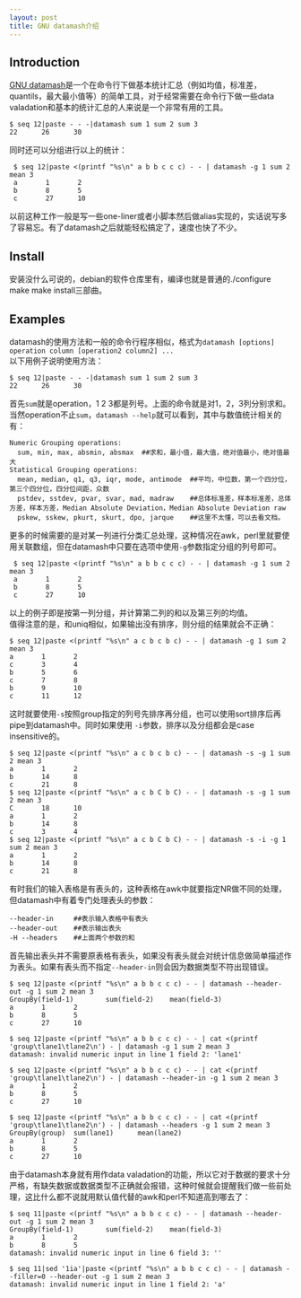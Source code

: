 ```yaml
---
layout: post
title: GNU datamash介绍
---
```

## Introduction
[GNU datamash](http://www.gnu.org/software/datamash/)是一个在命令行下做基本统计汇总（例如均值，标准差，quantils，最大最小值等）的简单工具，对于经常需要在命令行下做一些data valadation和基本的统计汇总的人来说是一个非常有用的工具。

```
$ seq 12|paste - - -|datamash sum 1 sum 2 sum 3
22      26      30
```

同时还可以分组进行以上的统计：

```
 $ seq 12|paste <(printf "%s\n" a b b c c c) - - | datamash -g 1 sum 2 mean 3
 a       1       2
 b       8       5
 c       27      10
```

以前这种工作一般是写一些one-liner或者小脚本然后做alias实现的，实话说写多了容易忘。有了datamash之后就能轻松搞定了，速度也快了不少。

## Install
安装没什么可说的，debian的软件仓库里有，编译也就是普通的./configure make make install三部曲。

## Examples
datamash的使用方法和一般的命令行程序相似，格式为`datamash [options] operation column [operation2 column2] ...`  
以下用例子说明使用方法：
```
$ seq 12|paste - - -|datamash sum 1 sum 2 sum 3
22      26      30
```
首先`sum`就是operation，1 2 3都是列号。上面的命令就是对1，2，3列分别求和。
当然operation不止`sum`，`datamash --help`就可以看到，其中与数值统计相关的有：
```
Numeric Grouping operations:
  sum, min, max, absmin, absmax  ##求和，最小值，最大值，绝对值最小，绝对值最大
Statistical Grouping operations:
  mean, median, q1, q3, iqr, mode, antimode  ##平均，中位数，第一个四分位，第三个四分位，四分位间距，众数
  pstdev, sstdev, pvar, svar, mad, madraw    ##总体标准差，样本标准差，总体方差，样本方差，Median Absolute Deviation，Median Absolute Deviation raw
  pskew, sskew, pkurt, skurt, dpo, jarque    ##这里不太懂，可以去看文档。
```
更多的时候需要的是对某一列进行分类汇总处理，这种情况在awk，perl里就要使用关联数组，但在datamash中只要在选项中使用`-g`参数指定分组的列号即可。
```
 $ seq 12|paste <(printf "%s\n" a b b c c c) - - | datamash -g 1 sum 2 mean 3
 a       1       2
 b       8       5
 c       27      10
```
以上的例子即是按第一列分组，并计算第二列的和以及第三列的均值。  
值得注意的是，和uniq相似，如果输出没有排序，则分组的结果就会不正确：
```
$ seq 12|paste <(printf "%s\n" a c b c b c) - - | datamash -g 1 sum 2 mean 3
a       1       2
c       3       4
b       5       6
c       7       8
b       9       10
c       11      12
```
这时就要使用`-s`按照group指定的列号先排序再分组，也可以使用sort排序后再pipe到datamash中。同时如果使用 `-i`参数，排序以及分组都会是case insensitive的。
```
$ seq 12|paste <(printf "%s\n" a c b c b c) - - | datamash -s -g 1 sum 2 mean 3
a       1       2
b       14      8
c       21      8
$ seq 12|paste <(printf "%s\n" a c b C b C) - - | datamash -s -g 1 sum 2 mean 3
C       18      10
a       1       2
b       14      8
c       3       4
$ seq 12|paste <(printf "%s\n" a c b C b C) - - | datamash -s -i -g 1 sum 2 mean 3
a       1       2
b       14      8
c       21      8
```
有时我们的输入表格是有表头的，这种表格在awk中就要指定NR做不同的处理，但datamash中有着专门处理表头的参数：  
```
--header-in     ##表示输入表格中有表头
--header-out    ##表示输出表头
-H --headers    ##上面两个参数的和
```
首先输出表头并不需要原表格有表头，如果没有表头就会对统计信息做简单描述作为表头。如果有表头而不指定`--header-in`则会因为数据类型不符出现错误。
```
$ seq 12|paste <(printf "%s\n" a b b c c c) - - | datamash --header-out -g 1 sum 2 mean 3
GroupBy(field-1)        sum(field-2)    mean(field-3)
a       1       2
b       8       5
c       27      10

$ seq 12|paste <(printf "%s\n" a b b c c c) - - | cat <(printf 'group\tlane1\tlane2\n') - | datamash -g 1 sum 2 mean 3
datamash: invalid numeric input in line 1 field 2: 'lane1'

$ seq 12|paste <(printf "%s\n" a b b c c c) - - | cat <(printf 'group\tlane1\tlane2\n') - | datamash --header-in -g 1 sum 2 mean 3
a       1       2
b       8       5
c       27      10

$ seq 12|paste <(printf "%s\n" a b b c c c) - - | cat <(printf 'group\tlane1\tlane2\n') - | datamash --headers -g 1 sum 2 mean 3
GroupBy(group)  sum(lane1)      mean(lane2)
a       1       2
b       8       5
c       27      10
```
由于datamash本身就有用作data valadation的功能，所以它对于数据的要求十分严格，有缺失数据或数据类型不正确就会报错，这种时候就会提醒我们做一些前处理，这比什么都不说就用默认值代替的awk和perl不知道高到哪去了：
```
$ seq 11|paste <(printf "%s\n" a b b c c c) - - | datamash --header-out -g 1 sum 2 mean 3
GroupBy(field-1)        sum(field-2)    mean(field-3)
a       1       2
b       8       5
datamash: invalid numeric input in line 6 field 3: ''

$ seq 11|sed '1ia'|paste <(printf "%s\n" a b b c c c) - - | datamash --filler=0 --header-out -g 1 sum 2 mean 3
datamash: invalid numeric input in line 1 field 2: 'a'
```
## 
